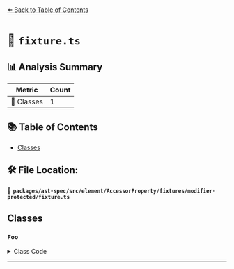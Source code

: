 [⬅️ Back to Table of Contents](../../../../../../../index.md)

# 📄 `fixture.ts`

## 📊 Analysis Summary

| Metric | Count |
|--------|-------|
| 🧱 Classes | 1 |

## 📚 Table of Contents

- [Classes](#classes)

## 🛠️ File Location:
📂 **`packages/ast-spec/src/element/AccessorProperty/fixtures/modifier-protected/fixture.ts`**

## Classes

### `Foo`

<details><summary>Class Code</summary>

```ts
class Foo {
  protected accessor foo = 2;
}
```
</details>


---